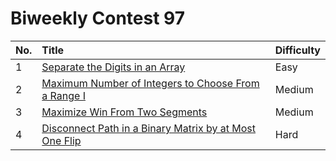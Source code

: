 # Biweekly Contest 97

| No. | Title | Difficulty
|:---|:---|:---|
| 1 | [Separate the Digits in an Array](https://leetcode.com/problems/separate-the-digits-in-an-array/) | Easy
| 2 | [Maximum Number of Integers to Choose From a Range I](https://leetcode.com/problems/maximum-number-of-integers-to-choose-from-a-range-i/) | Medium
| 3 | [Maximize Win From Two Segments](https://leetcode.com/problems/maximize-win-from-two-segments/) | Medium
| 4 | [Disconnect Path in a Binary Matrix by at Most One Flip](https://leetcode.com/problems/disconnect-path-in-a-binary-matrix-by-at-most-one-flip/) | Hard